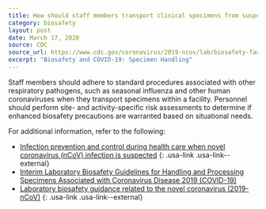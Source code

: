 ```yaml
---
title: How should staff members transport clinical specimens from suspected COVID-19 PUIs within a facility?
category: biosafety
layout: post
date: March 17, 2020
source: CDC
source_url: https://www.cdc.gov/coronavirus/2019-ncov/lab/biosafety-faqs.html
excerpt: "Biosafety and COVID-19: Specimen Handling"
---
```


Staff members should adhere to standard procedures associated with other respiratory pathogens, such as seasonal influenza and other human coronaviruses when they transport specimens within a facility. Personnel should perform site- and activity-specific risk assessments to determine if enhanced biosafety precautions are warranted based on situational needs.

For additional information, refer to the following:

* [Infection prevention and control during health care when novel coronavirus (nCoV) infection is suspected](https://www.who.int/publications-detail/infection-prevention-and-control-during-health-care-when-novel-coronavirus-(ncov)-infection-is-suspected-20200125)
{: .usa-link .usa-link--external}
* [Interim Laboratory Biosafety Guidelines for Handling and Processing Specimens Associated with Coronavirus Disease 2019 (COVID-19)](https://www.cdc.gov/coronavirus/2019-nCoV/lab/lab-biosafety-guidelines.html)
* [Laboratory biosafety guidance related to the novel coronavirus (2019-nCoV)](https://www.who.int/docs/default-source/coronaviruse/laboratory-biosafety-novel-coronavirus-version-1-1.pdf?sfvrsn=912a9847_2)
{: .usa-link .usa-link--external}